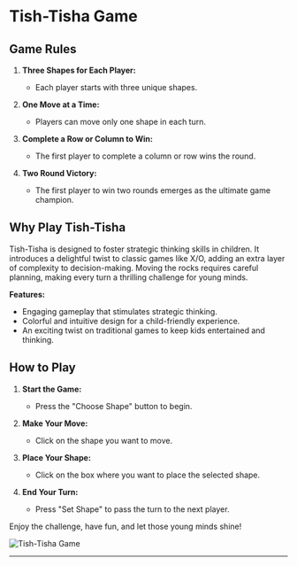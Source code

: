 # Tish-Tisha Game

## Game Rules

1. **Three Shapes for Each Player:**

   - Each player starts with three unique shapes.

2. **One Move at a Time:**

   - Players can move only one shape in each turn.

3. **Complete a Row or Column to Win:**

   - The first player to complete a column or row wins the round.

4. **Two Round Victory:**
   - The first player to win two rounds emerges as the ultimate game champion.

## Why Play Tish-Tisha

Tish-Tisha is designed to foster strategic thinking skills in children. It introduces a delightful twist to classic games like X/O, adding an extra layer of complexity to decision-making. Moving the rocks requires careful planning, making every turn a thrilling challenge for young minds.

**Features:**

- Engaging gameplay that stimulates strategic thinking.
- Colorful and intuitive design for a child-friendly experience.
- An exciting twist on traditional games to keep kids entertained and thinking.

## How to Play

1. **Start the Game:**

   - Press the "Choose Shape" button to begin.

2. **Make Your Move:**

   - Click on the shape you want to move.

3. **Place Your Shape:**

   - Click on the box where you want to place the selected shape.

4. **End Your Turn:**
   - Press "Set Shape" to pass the turn to the next player.

Enjoy the challenge, have fun, and let those young minds shine!

![Tish-Tisha Game](./img/tish-tisha-game.png)

---
